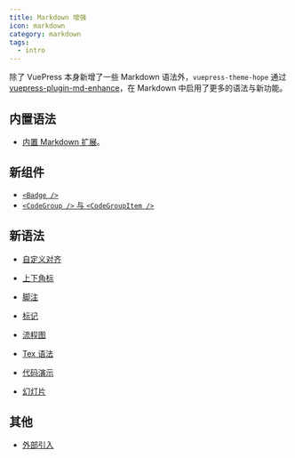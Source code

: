 ```yaml
---
title: Markdown 增强
icon: markdown
category: markdown
tags:
  - intro
---
```


除了 VuePress 本身新增了一些 Markdown 语法外，`vuepress-theme-hope` 通过 [vuepress-plugin-md-enhance](https://vuepress-theme-hope.github.io/md-enhance)，在 Markdown 中启用了更多的语法与新功能。

<!-- more -->

## 内置语法

- [内置 Markdown 扩展](../../basic/vuepress/markdown.md)。

## 新组件

- [`<Badge />`](components.md#badge)
- [`<CodeGroup />` 与 `<CodeGroupItem />`](components.md#codegroup-codegroupitem)

## 新语法

- [自定义对齐](align.md)

- [上下角标](sup-sub.md)

- [脚注](footnote.md)

- [标记](mark.md)

- [流程图](flowchart.md)

- [Tex 语法](tex.md)

- [代码演示](demo.md)

- [幻灯片](presentation.md)

## 其他

- [外部引入](external.md)
